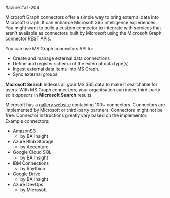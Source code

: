 #azure #az-204 

Microsoft Graph connectors offer a simple way to bring external data into Microsoft Graph.
It can enhance Microsoft 365 intelligence experiences.
You might want to build a custom connector to integrate with services that aren't available as connectors built by Microsoft using the Microsoft Graph connector REST APIs.

You can use MS Graph connectors API to:
- Create and manage external data connections
- Define and register schema of the external data type(s)
- Ingest external data items into MS Graph.
- Sync external groups.

**Microsoft Search** indexes all your MS 365 data to make it searchable for users.
With MS Graph connectors, your organisation can index third-party so it *appears* in **Microsoft Search** results.

Microsoft has a [gallery website](https://www.microsoft.com/microsoft-search/connectors) containing 100+ connectors.
Connectors are implemented by Microsoft or third-party partners.
Connectors might not be free.
Connector instructions greatly vary based on the implementor.
Example connectors:
- AmazonS3
	- by BA Insight
- Azure Blob Storage
	- by Accenture
- Google Cloud SQL
	- by BA Insight
- IBM Connections
	- by Raythion
- Google Drive
	- by BA Insight
- Azure DevOps
	- by Microsoft